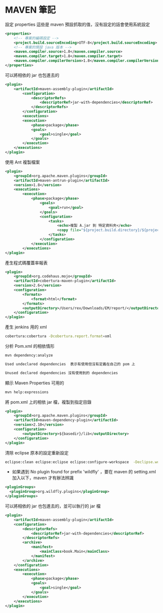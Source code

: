 # MAVEN 筆記


設定 properties 這些是 maven 預設抓取的值，沒有設定的話會使用系統設定

```xml
<properties>
	<!-- 專案的編碼設定 -->
	<project.build.sourceEncoding>UTF-8</project.build.sourceEncoding>
	<!-- 專案的預設 java 版本 -->
	<maven.compiler.source>1.8</maven.compiler.source>
	<maven.compiler.target>1.8</maven.compiler.target>
	<maven.compiler.compilerVersion>1.8</maven.compiler.compilerVersion>
</properties>

```

可以將相依的 jar 也包進去的

```xml
<plugin>
	<artifactId>maven-assembly-plugin</artifactId>
		<configuration>
			<descriptorRefs>
				<descriptorRef>jar-with-dependencies</descriptorRef>
			</descriptorRefs>
		</configuration>
		<executions>
		<execution>
			<phase>package</phase>
			<goals>
				<goal>single</goal>
			</goals>
		</execution>
	</executions>
</plugin>
```

使用 Ant 複製檔案

```xml
<plugin>
	<groupId>org.apache.maven.plugins</groupId>
	<artifactId>maven-antrun-plugin</artifactId>
	<version>1.8</version>
	<executions>
		<execution>
			<phase>package</phase>
				<goals>
					<goal>run</goal>
				</goals>
				<configuration>
					<tasks>
						<echo>複製 A.jar 到 特定資料夾</echo>
						<copy file="${project.build.directory}/${project.build.finalName}/WEB-INF/lib/A.jar" tofile="${warOutPutPath}/A.jar" />
					</tasks>
				</configuration>
			</execution>
		</executions>
</plugin>
```

產生程式碼覆蓋率報表

```xml
<plugin>
	<groupId>org.codehaus.mojo</groupId>
	<artifactId>cobertura-maven-plugin</artifactId>
	<version>2.6</version>
	<configuration>
		<formats>
			<format>html</format>
		</formats>
		<outputDirectory>/Users/rex/Downloads/EM/report/</outputDirectory>
	</configuration>
</plugin>
```

產生 jenkins 用的 xml

```sh
cobertura:cobertura -Dcobertura.report.format=xml
```

分析 Pom.xml 的相依情形


```sh
mvn dependency:analyze

Used undeclared dependencies  表示有使用但沒有定義在自己的 pom 上	

Unused declared dependencies 沒有使用到的 dependencies
```

顯示 Maven Properties 可用的

```sh
mvn help:expressions
```

將 pom.xml 上的相依 jar 檔，複製到指定目錄

```xml
<plugin>
	<groupId>org.apache.maven.plugins</groupId>
	<artifactId>maven-dependency-plugin</artifactId>
	<version>2.10</version>
	<configuration>
		<outputDirectory>${basedir}/lib</outputDirectory>
	</configuration>
</plugin>
```

清除 eclipse 原本的設定重新設定

```sh
eclipse:clean eclipse:eclipse eclipse:configure-workspace  -Declipse.workspace="your Eclipse Workspace"
```

- 如果遇到 No plugin found for prefix 'wildfly' ，要在 maven 的 setting.xml 加入以下，maven 才有辦法辨識

```xml
<pluginGroups>
  <pluginGroup>org.wildfly.plugins</pluginGroup>
</pluginGroups>
```


可以將相依的 jar 也包進去的，並可以執行的 jar 檔

```xml
<plugin>
	<artifactId>maven-assembly-plugin</artifactId>
	<configuration>
		<descriptorRefs>
			<descriptorRef>jar-with-dependencies</descriptorRef>
		</descriptorRefs>
		<archive>
			<manifest>
				<mainClass>book.Main</mainClass>
			</manifest>
		</archive>
	</configuration>
	<executions>
		<execution>
			<phase>package</phase>
			<goals>
				<goal>single</goal>
			</goals>
		</execution>
	</executions>
</plugin>
```